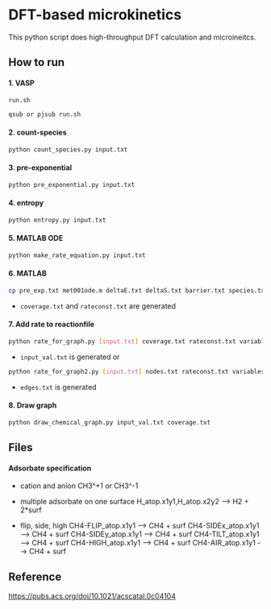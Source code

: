 # DFT-based microkinetics
This python script does high-throughput DFT calculation and microineitcs.

## How to run

#### 1. VASP
`run.sh`
```bash
qsub or pjsub run.sh
```

#### 2. count-species
```bash
python count_species.py input.txt
```

#### 3. pre-exponential
```bash
python pre_exponential.py input.txt
```

#### 4. entropy
```bash
python entropy.py input.txt
```

#### 5. MATLAB ODE
```bash
python make_rate_equation.py input.txt
```

#### 6. MATLAB
```bash
cp pre_exp.txt met001ode.m deltaE.txt deltaS.txt barrier.txt species.txt  MATLAB_dir
```
* `coverage.txt` and `rateconst.txt` are generated

#### 7. Add rate to reactionfile
```bash
python rate_for_graph.py [input.txt] coverage.txt rateconst.txt variables.txt
```
* `input_val.txt` is generated
or 
```bash
python rate_for_graph2.py [input.txt] nodes.txt rateconst.txt variables.txt
```
* `edges.txt` is generated

#### 8. Draw graph
```bash
python draw_chemical_graph.py input_val.txt coverage.txt
```

## Files

#### Adsorbate specification
* cation and anion
CH3^+1 or CH3^-1

* multiple adsorbate on one surface
H_atop.x1y1,H_atop.x2y2 --> H2 + 2\*surf

* flip, side, high
CH4-FLIP_atop.x1y1  --> CH4 + surf
CH4-SIDEx_atop.x1y1 --> CH4 + surf
CH4-SIDEy_atop.x1y1 --> CH4 + surf
CH4-TILT_atop.x1y1  --> CH4 + surf
CH4-HIGH_atop.x1y1  --> CH4 + surf
CH4-AIR_atop.x1y1   --> CH4 + surf

## Reference
https://pubs.acs.org/doi/10.1021/acscatal.0c04104
